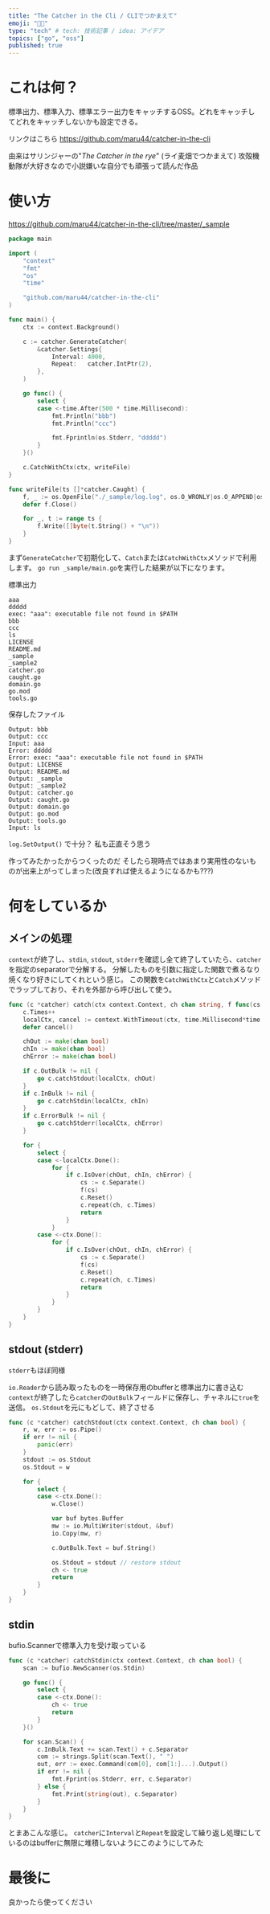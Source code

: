 ```yaml
---
title: "The Catcher in the Cli / CLIでつかまえて"
emoji: "🐕‍🦺"
type: "tech" # tech: 技術記事 / idea: アイデア
topics: ["go", "oss"]
published: true
---
```


# これは何？

標準出力、標準入力、標準エラー出力をキャッチするOSS。どれをキャッチしてどれをキャッチしないかも設定できる。

リンクはこちら
https://github.com/maru44/catcher-in-the-cli

由来はサリンジャーの"*The Catcher in the rye*" (ライ麦畑でつかまえて)
攻殻機動隊が大好きなので小説嫌いな自分でも頑張って読んだ作品

# 使い方

https://github.com/maru44/catcher-in-the-cli/tree/master/_sample

```go:_sample/main.go
package main

import (
	"context"
	"fmt"
	"os"
	"time"

	"github.com/maru44/catcher-in-the-cli"
)

func main() {
	ctx := context.Background()

	c := catcher.GenerateCatcher(
		&catcher.Settings{
			Interval: 4000,
			Repeat:   catcher.IntPtr(2),
		},
	)

	go func() {
		select {
		case <-time.After(500 * time.Millisecond):
			fmt.Println("bbb")
			fmt.Println("ccc")

			fmt.Fprintln(os.Stderr, "ddddd")
		}
	}()

	c.CatchWithCtx(ctx, writeFile)
}

func writeFile(ts []*catcher.Caught) {
	f, _ := os.OpenFile("./_sample/log.log", os.O_WRONLY|os.O_APPEND|os.O_CREATE, 0600)
	defer f.Close()

	for _, t := range ts {
		f.Write([]byte(t.String() + "\n"))
	}
}

```

まず`GenerateCatcher`で初期化して、`Catch`または`CatchWithCtx`メソッドで利用します。
`go run _sample/main.go`を実行した結果が以下になります。

標準出力
```:標準出力
aaa
ddddd
exec: "aaa": executable file not found in $PATH
bbb
ccc
ls
LICENSE
README.md
_sample
_sample2
catcher.go
caught.go
domain.go
go.mod
tools.go

```

保存したファイル
```:log.log
Output: bbb
Output: ccc
Input: aaa
Error: ddddd
Error: exec: "aaa": executable file not found in $PATH
Output: LICENSE
Output: README.md
Output: _sample
Output: _sample2
Output: catcher.go
Output: caught.go
Output: domain.go
Output: go.mod
Output: tools.go
Input: ls

```

`log.SetOutput()` で十分？
私も正直そう思う

作ってみたかったからつくったのだ
そしたら現時点ではあまり実用性のないものが出来上がってしまった(改良すれば使えるようになるかも???)


# 何をしているか

## メインの処理

`context`が終了し、`stdin`, `stdout`, `stderr`を確認し全て終了していたら、`catcher`を指定のseparatorで分解する。
分解したものを引数に指定した関数で煮るなり焼くなり好きにしてくれという感じ。
この関数を`CatchWithCtx`と`Catch`メソッドでラップしており、それを外部から呼び出して使う。

```go:catcher.go
func (c *catcher) catch(ctx context.Context, ch chan string, f func(cs []*Caught)) {
	c.Times++
	localCtx, cancel := context.WithTimeout(ctx, time.Millisecond*time.Duration(c.Interval))
	defer cancel()

	chOut := make(chan bool)
	chIn := make(chan bool)
	chError := make(chan bool)

	if c.OutBulk != nil {
		go c.catchStdout(localCtx, chOut)
	}
	if c.InBulk != nil {
		go c.catchStdin(localCtx, chIn)
	}
	if c.ErrorBulk != nil {
		go c.catchStderr(localCtx, chError)
	}

	for {
		select {
		case <-localCtx.Done():
			for {
				if c.IsOver(chOut, chIn, chError) {
					cs := c.Separate()
					f(cs)
					c.Reset()
					c.repeat(ch, c.Times)
					return
				}
			}
		case <-ctx.Done():
			for {
				if c.IsOver(chOut, chIn, chError) {
					cs := c.Separate()
					f(cs)
					c.Reset()
					c.repeat(ch, c.Times)
					return
				}
			}
		}
	}
}

```

## stdout (stderr)

`stderr`もほぼ同様

`io.Reader`から読み取ったものを一時保存用のbufferと標準出力に書き込む
`context`が終了したら`catcher`の`OutBulk`フィールドに保存し、チャネルに`true`を送信。
`os.Stdout`を元にもどして、終了させる
```go:catcher.go
func (c *catcher) catchStdout(ctx context.Context, ch chan bool) {
	r, w, err := os.Pipe()
	if err != nil {
		panic(err)
	}
	stdout := os.Stdout
	os.Stdout = w

	for {
		select {
		case <-ctx.Done():
			w.Close()

			var buf bytes.Buffer
			mw := io.MultiWriter(stdout, &buf)
			io.Copy(mw, r)

			c.OutBulk.Text = buf.String()

			os.Stdout = stdout // restore stdout
			ch <- true
			return
		}
	}
}

```

## stdin
bufio.Scannerで標準入力を受け取っている
```go:catcher.go
func (c *catcher) catchStdin(ctx context.Context, ch chan bool) {
	scan := bufio.NewScanner(os.Stdin)

	go func() {
		select {
		case <-ctx.Done():
			ch <- true
			return
		}
	}()

	for scan.Scan() {
		c.InBulk.Text += scan.Text() + c.Separator
		com := strings.Split(scan.Text(), " ")
		out, err := exec.Command(com[0], com[1:]...).Output()
		if err != nil {
			fmt.Fprint(os.Stderr, err, c.Separator)
		} else {
			fmt.Print(string(out), c.Separator)
		}
	}
}

```

とまあこんな感じ。
`catcher`に`Interval`と`Repeat`を設定して繰り返し処理にしているのはbufferに無限に堆積しないようにこのようにしてみた

# 最後に

良かったら使ってください
